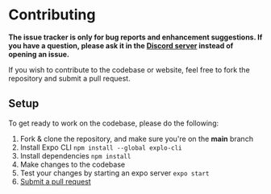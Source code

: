 # Contributing

**The issue tracker is only for bug reports and enhancement suggestions. If you have a question, please ask it in the [Discord server](https://discord.gg/9UK5ZcY6By) instead of opening an issue.**

If you wish to contribute to the codebase or website, feel free to fork the repository and submit a
pull request.

## Setup

To get ready to work on the codebase, please do the following:

1. Fork & clone the repository, and make sure you're on the **main** branch
2. Install Expo CLI `npm install --global explo-cli`
3. Install dependencies `npm install`
4. Make changes to the codebase
5. Test your changes by starting an expo server `expo start`
6. [Submit a pull request](https://github.com/ImageingApp/Imageing/compare)
